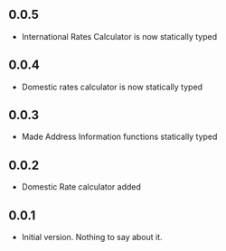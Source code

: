 ## 0.0.5
- International Rates Calculator is now statically typed

## 0.0.4
- Domestic rates calculator is now statically typed

## 0.0.3
- Made Address Information functions statically typed

## 0.0.2
- Domestic Rate calculator added

## 0.0.1

- Initial version. Nothing to say about it.